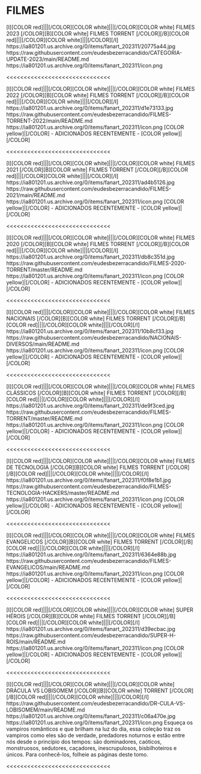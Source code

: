 # FILMES



<channels>
<channel>
<name>[I][COLOR red]|||[/COLOR][COLOR white]|||[/COLOR][COLOR  white] FILMES 2023  [/COLOR][B][COLOR white] FILMES TORRENT [/COLOR][/B][COLOR red]|||[/COLOR][COLOR white]|||[/COLOR][/I]</name>
<thumbnail>https://ia801201.us.archive.org/0/items/fanart_202311/20775a44.jpg</thumbnail>
<externallink>https://raw.githubusercontent.com/eudesbezerracandido/CATEGORIA-UPDATE-2023/main/README.md</externallink>
<fanart>https://ia801201.us.archive.org/0/items/fanart_202311/icon.png</fanart>
<info></info>
</channel>
</channels>

<<<<<<<<<<<<<<<<<<<<<<<<<<<<<<

<channels>
<channel>
<name>[I][COLOR red]|||[/COLOR][COLOR white]|||[/COLOR][COLOR  white] FILMES  2022  [/COLOR][B][COLOR white] FILMES TORRENT [/COLOR][/B][COLOR red]|||[/COLOR][COLOR white]|||[/COLOR][/I]</name>
<thumbnail>https://ia801201.us.archive.org/0/items/fanart_202311/d1e73133.jpg</thumbnail>
<externallink>https://raw.githubusercontent.com/eudesbezerracandido/FILMES-TORRENT-2022/main/README.md</externallink>
<fanart>https://ia801201.us.archive.org/0/items/fanart_202311/icon.png</fanart>
<info>
[COLOR yellow]|[/COLOR] - ADICIONADOS RECENTEMENTE - [COLOR yellow]|[/COLOR]</info>
</channel>
</channels>

<<<<<<<<<<<<<<<<<<<<<<<<<<<<<<

<channels>
<channel>
<name>[I][COLOR red]|||[/COLOR][COLOR white]|||[/COLOR][COLOR  white] FILMES  2021 [/COLOR][B][COLOR white] FILMES TORRENT [/COLOR][/B][COLOR red]|||[/COLOR][COLOR white]|||[/COLOR][/I]</name>
<thumbnail>https://ia801201.us.archive.org/0/items/fanart_202311/ad4b5126.jpg</thumbnail>
<externallink>https://raw.githubusercontent.com/eudesbezerracandido/FILMES-2021/main/README.md</externallink>
<fanart>https://ia801201.us.archive.org/0/items/fanart_202311/icon.png</fanart>
<info>
[COLOR yellow]|[/COLOR] - ADICIONADOS RECENTEMENTE - [COLOR yellow]|[/COLOR]</info>
</channel>
</channels>

<<<<<<<<<<<<<<<<<<<<<<<<<<<<<<

<channels>
<channel>
<name>[I][COLOR red]|||[/COLOR][COLOR white]|||[/COLOR][COLOR  white] FILMES 2020  [/COLOR][B][COLOR white] FILMES TORRENT [/COLOR][/B][COLOR red]|||[/COLOR][COLOR white]|||[/COLOR][/I]</name>
<thumbnail>https://ia801201.us.archive.org/0/items/fanart_202311/db8c351d.jpg</thumbnail>
<externallink>https://raw.githubusercontent.com/eudesbezerracandido/FILMES-2020-TORRENT/master/README.md</externallink>
<fanart>https://ia801201.us.archive.org/0/items/fanart_202311/icon.png</fanart>
<info>
[COLOR yellow]|[/COLOR] - ADICIONADOS RECENTEMENTE - [COLOR yellow]|[/COLOR]</info>
</channel>
</channels>

<<<<<<<<<<<<<<<<<<<<<<<<<<<<<<

<channels>
<channel>
<name>[I][COLOR red]|||[/COLOR][COLOR white]|||[/COLOR][COLOR  white] FILMES  NACIONAIS [/COLOR][B][COLOR white] FILMES TORRENT [/COLOR][/B][COLOR red]|||[/COLOR][COLOR white]|||[/COLOR][/I]</name>
<thumbnail>https://ia801201.us.archive.org/0/items/fanart_202311/10b8cf33.jpg</thumbnail>
<externallink>https://raw.githubusercontent.com/eudesbezerracandido/NACIONAIS-DIVERSOS/main/README.md</externallink>
<fanart>https://ia801201.us.archive.org/0/items/fanart_202311/icon.png</fanart>
<info>
[COLOR yellow]|[/COLOR] - ADICIONADOS RECENTEMENTE - [COLOR yellow]|[/COLOR]</info>
</channel>
</channels>

<<<<<<<<<<<<<<<<<<<<<<<<<<<<<<

<channels>
<channel>
<name>[I][COLOR red]|||[/COLOR][COLOR white]|||[/COLOR][COLOR  white] FILMES CLÁSSICOS [/COLOR][B][COLOR white] FILMES TORRENT [/COLOR][/B][COLOR red]|||[/COLOR][COLOR white]|||[/COLOR][/I]</name>
<thumbnail>https://ia801201.us.archive.org/0/items/fanart_202311/de9f3ced.jpg</thumbnail>
<externallink>https://raw.githubusercontent.com/eudesbezerracandido/FILMES-TORRENT/master/README.md</externallink>
<fanart>https://ia801201.us.archive.org/0/items/fanart_202311/icon.png</fanart>
<info>
[COLOR yellow]|[/COLOR] - ADICIONADOS RECENTEMENTE - [COLOR yellow]|[/COLOR]</info>
</channel>
</channels>

<<<<<<<<<<<<<<<<<<<<<<<<<<<<<<

<channels>
<channel>
<name>[I][COLOR red]|||[/COLOR][COLOR white]|||[/COLOR][COLOR  white] FILMES DE TECNOLOGIA  [/COLOR][B][COLOR white] FILMES TORRENT [/COLOR][/B][COLOR red]|||[/COLOR][COLOR white]|||[/COLOR][/I]</name>
<thumbnail>https://ia801201.us.archive.org/0/items/fanart_202311/f0f8e1b1.jpg</thumbnail>
<externallink>https://raw.githubusercontent.com/eudesbezerracandido/FILMES-TECNOLOGIA-HACKERS/master/README.md</externallink>
<fanart>https://ia801201.us.archive.org/0/items/fanart_202311/icon.png</fanart>
<info>
[COLOR yellow]|[/COLOR] - ADICIONADOS RECENTEMENTE - [COLOR yellow]|[/COLOR]</info>
</channel>
</channels>

<<<<<<<<<<<<<<<<<<<<<<<<<<<<<< 

<channels>
<channel>
<name>[I][COLOR red]|||[/COLOR][COLOR white]|||[/COLOR][COLOR  white] FILMES  EVANGELICOS  [/COLOR][B][COLOR white] FILMES TORRENT [/COLOR][/B][COLOR red]|||[/COLOR][COLOR white]|||[/COLOR][/I]</name>
<thumbnail>https://ia801201.us.archive.org/0/items/fanart_202311/6364e88b.jpg</thumbnail>
<externallink>https://raw.githubusercontent.com/eudesbezerracandido/FILMES-EVANGELICOS/main/README.md</externallink>
<fanart>https://ia801201.us.archive.org/0/items/fanart_202311/icon.png</fanart>
<info>
[COLOR yellow]|[/COLOR] - ADICIONADOS RECENTEMENTE - [COLOR yellow]|[/COLOR]</info>
</channel>
</channels>

<<<<<<<<<<<<<<<<<<<<<<<<<<<<<<    

<channels>
<channel>
<name>[I][COLOR red]|||[/COLOR][COLOR white]|||[/COLOR][COLOR  white] SUPER HÉROIS [/COLOR][B][COLOR white] FILMES TORRENT [/COLOR][/B][COLOR red]|||[/COLOR][COLOR white]|||[/COLOR][/I]</name>
<thumbnail>https://ia801201.us.archive.org/0/items/fanart_202311/d39ecbac.jpg</thumbnail>
<externallink>https://raw.githubusercontent.com/eudesbezerracandido/SUPER-H-ROIS/main/README.md</externallink>
<fanart>https://ia801201.us.archive.org/0/items/fanart_202311/icon.png</fanart>
<info>
[COLOR yellow]|[/COLOR] - ADICIONADOS RECENTEMENTE - [COLOR yellow]|[/COLOR]</info>
</channel>
</channels>

<<<<<<<<<<<<<<<<<<<<<<<<<<<<<<

<channels>
<channel>
<name>[I][COLOR red]|||[/COLOR][COLOR white]|||[/COLOR][COLOR  white] DRÁCULA VS LOBISOMEM [/COLOR][B][COLOR white] TORRENT [/COLOR][/B][COLOR red]|||[/COLOR][COLOR white]|||[/COLOR][/I]</name>
<externallink>https://raw.githubusercontent.com/eudesbezerracandido/DR-CULA-VS-LOBISOMEM/main/README.md</externallink>
<thumbnail>https://ia801201.us.archive.org/0/items/fanart_202311/c06a470e.jpg</thumbnail>
<fanart>https://ia801201.us.archive.org/0/items/fanart_202311/icon.png</fanart>
<info>Esqueça os vampiros românticos e que brilham na luz do dia, essa coleção traz os vampiros como eles são de verdade, predadores noturnos e estão entre nós desde o princípio dos tempos: são dominadores, caóticos, monstruosos, sedutores, caçadores, inescrupulosos, bisbilhoteiros e únicos. Para conhecê-los, folheie as páginas deste tomo.
</info>
</channel>
</channels>

<<<<<<<<<<<<<<<<<<<<<<<<<<<<<<






 
 
  
  
   
 
